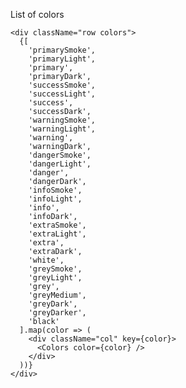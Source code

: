 List of colors

    <div className="row colors">
      {[
        'primarySmoke',
        'primaryLight',
        'primary',
        'primaryDark',
        'successSmoke',
        'successLight',
        'success',
        'successDark',
        'warningSmoke',
        'warningLight',
        'warning',
        'warningDark',
        'dangerSmoke',
        'dangerLight',
        'danger',
        'dangerDark',
        'infoSmoke',
        'infoLight',
        'info',
        'infoDark',
        'extraSmoke',
        'extraLight',
        'extra',
        'extraDark',
        'white',
        'greySmoke',
        'greyLight',
        'grey',
        'greyMedium',
        'greyDark',
        'greyDarker',
        'black'
      ].map(color => (
        <div className="col" key={color}>
          <Colors color={color} />
        </div>
      ))}
    </div>
        